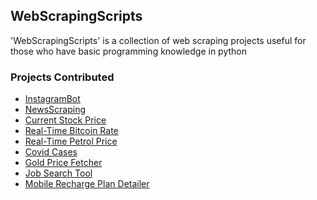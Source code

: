 <h2>WebScrapingScripts</h2>

'WebScrapingScripts' is a collection of web scraping projects useful for those who have basic programming knowledge in python

<h3>Projects Contributed</h3>

- [InstagramBot](https://github.com/prathimacode-hub/Awesome_Python_Scripts/tree/main/WebScrapingScripts/InstagramBot)
- [NewsScraping](https://github.com/prathimacode-hub/Awesome_Python_Scripts/tree/main/WebScrapingScripts/NewsScraping)
- [Current Stock Price](https://github.com/prathimacode-hub/Awesome_Python_Scripts/tree/main/WebScrapingScripts/Current%20Stock%20Price)
- [Real-Time Bitcoin Rate](https://github.com/prathimacode-hub/Awesome_Python_Scripts/tree/main/WebScrapingScripts/Real-Time%20Bitcoin%20Rate)
- [Real-Time Petrol Price](https://github.com/prathimacode-hub/Awesome_Python_Scripts/tree/main/WebScrapingScripts/Real-Time%20Petrol%20Price)
- [Covid Cases](https://github.com/prathimacode-hub/Awesome_Python_Scripts/tree/main/WebScrapingScripts/Covid%20Cases)
- [Gold Price Fetcher](https://github.com/prathimacode-hub/Awesome_Python_Scripts/tree/main/WebScrapingScripts/Gold%20Price%20Fetcher)
- [Job Search Tool](https://github.com/prathimacode-hub/Awesome_Python_Scripts/tree/main/WebScrapingScripts/Job%20Search%20Tool)
- [Mobile Recharge Plan Detailer](https://github.com/prathimacode-hub/Awesome_Python_Scripts/tree/main/WebScrapingScripts/Mobile%20Recharge%20Plan%20Detailer)
